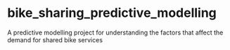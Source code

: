 # bike_sharing_predictive_modelling
A predictive modelling project for understanding the factors that affect the demand for shared bike services
